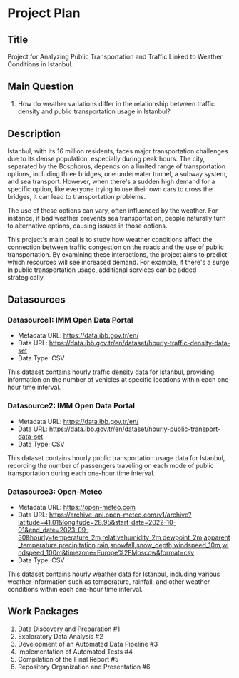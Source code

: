 # Project Plan

## Title

Project for Analyzing Public Transportation and Traffic Linked to Weather Conditions in Istanbul.

## Main Question

1. How do weather variations differ in the relationship between traffic density and public transportation usage in Istanbul?

## Description

Istanbul, with its 16 million residents, faces major transportation challenges due to its dense population, especially during peak hours. The city, separated by the Bosphorus, depends on a limited range of transportation options, including three bridges, one underwater tunnel, a subway system, and sea transport. However, when there's a sudden high demand for a specific option, like everyone trying to use their own cars to cross the bridges, it can lead to transportation problems.

The use of these options can vary, often influenced by the weather. For instance, if bad weather prevents sea transportation, people naturally turn to alternative options, causing issues in those options.

This project's main goal is to study how weather conditions affect the connection between traffic congestion on the roads and the use of public transportation. By examining these interactions, the project aims to predict which resources will see increased demand. For example, if there's a surge in public transportation usage, additional services can be added strategically.

## Datasources


### Datasource1: IMM Open Data Portal
* Metadata URL: https://data.ibb.gov.tr/en/
* Data URL: https://data.ibb.gov.tr/en/dataset/hourly-traffic-density-data-set
* Data Type: CSV

This dataset contains hourly traffic density data for Istanbul, providing information on the number of vehicles at specific locations within each one-hour time interval.

### Datasource2: IMM Open Data Portal
* Metadata URL: https://data.ibb.gov.tr/en/
* Data URL: https://data.ibb.gov.tr/en/dataset/hourly-public-transport-data-set
* Data Type: CSV

This dataset contains hourly public transportation usage data for Istanbul, recording the number of passengers traveling on each mode of public transportation during each one-hour time interval.

### Datasource3: Open-Meteo
* Metadata URL: https://open-meteo.com
* Data URL: https://archive-api.open-meteo.com/v1/archive?latitude=41.01&longitude=28.95&start_date=2022-10-01&end_date=2023-09-30&hourly=temperature_2m,relativehumidity_2m,dewpoint_2m,apparent_temperature,precipitation,rain,snowfall,snow_depth,windspeed_10m,windspeed_100m&timezone=Europe%2FMoscow&format=csv
* Data Type: CSV

This dataset contains hourly weather data for Istanbul, including various weather information such as temperature, rainfall, and other weather conditions within each one-hour time interval.


## Work Packages

1. Data Discovery and Preparation [#1](https://github.com/ozandmrz/made-template/issues/1)
2. Exploratory Data Analysis #2
3. Development of an Automated Data Pipeline #3
4. Implementation of Automated Tests #4
5. Compilation of the Final Report #5
6. Repository Organization and Presentation #6
